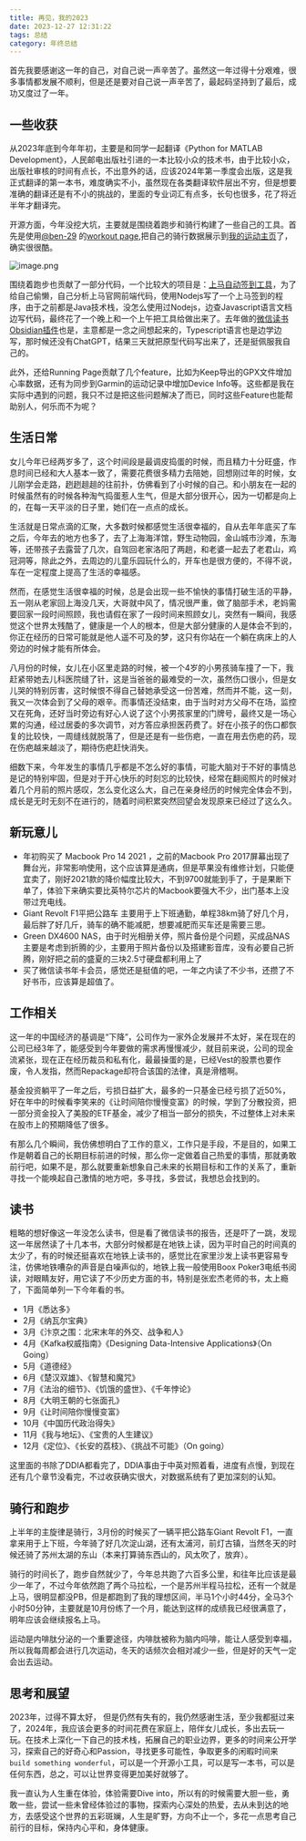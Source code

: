 ```yaml
---
title: 再见，我的2023
date: 2023-12-27 12:31:22
tags: 总结
category: 年终总结
---
```


首先我要感谢这一年的自己，对自己说一声辛苦了。虽然这一年过得十分艰难，很多事情都发展不顺利，但是还是要对自己说一声辛苦了，最起码坚持到了最后，成功又度过了一年。

## 一些收获

从2023年底到今年年初，主要是和同学一起翻译《Python for MATLAB Development》，人民邮电出版社引进的一本比较小众的技术书，由于比较小众，出版社审核的时间有点长，不出意外的话，应该2024年第一季度会出版，这是我正式翻译的第一本书，难度确实不小，虽然现在各类翻译软件层出不穷，但是想要准确的翻译还是有不小的挑战的，里面的专业词汇有点多，长句也很多，花了将近半年才翻译完。

开源方面，今年没挖大坑，主要就是围绕着跑步和骑行构建了一些自己的工具。首先是使用[@ben-29](https://github.com/ben-29) 的[workout page](https://github.com/ben-29/workouts_page),把自己的骑行数据展示到[我的运动主页](https://zhaohongxuan.github.io/workouts/)了，确实很很酷。

![image.png](https://cdn.jsdelivr.net/gh/zhaohongxuan/picgo@master/20231227122237.png)

<!-- more-->

围绕着跑步也贡献了一部分代码，一个比较大的项目是：[上马自动签到工具](https://github.com/zhaohongxuan/shangma_auto_sign)，为了给自己偷懒，自己分析上马官网前端代码，使用Nodejs写了一个上马签到的程序，由于之前都是Java技术栈，没怎么使用过Nodejs，边查Javascript语言文档边写代码，最终花了一个晚上和一个上午把工具给做出来了。去年做的[微信读书Obsidian插件](https://github.com/zhaohongxuan/obsidian-weread-plugin)也是，主意都是一念之间想起来的，Typescript语言也是边学边写，那时候还没有ChatGPT，结果三天就把原型代码写出来了，还是挺佩服我自己的。

此外，还给Running Page贡献了几个feature，比如为Keep导出的GPX文件增加心率数据，还有为同步到Garmin的运动记录中增加Device Info等。这些都是我在实际中遇到的问题，我只不过是把这些问题解决了而已，同时这些Feature也能帮助别人，何乐而不为呢？

## 生活日常


女儿今年已经两岁多了，这个时间段是最调皮捣蛋的时候，而且精力十分旺盛，作息时间已经和大人基本一致了，需要花费很多精力去陪她，回想刚过年的时候，女儿刚学会走路，趔趔趄趄的往前扑，仿佛看到了小时候的自己。和小朋友在一起的时候虽然有的时候各种淘气捣蛋惹人生气，但是大部分很开心，因为一切都是向上的，在每一天平淡的日子里，她们在一点点的成长。

生活就是日常点滴的汇聚，大多数时候都感觉生活很幸福的，自从去年年底买了车之后，今年去的地方也多了，去了上海海洋馆，野生动物园，金山城市沙滩，东海等，还带孩子去露营了几次，自驾回老家洛阳了两趟，和老婆一起去了老君山，鸡冠洞等，除此之外，去周边的儿童乐园玩什么的，开车也是很方便的，不得不说，车在一定程度上提高了生活的幸福感。

然而，在感觉生活很幸福的时候，总是会出现一些不愉快的事情打破生活的平静，五一刚从老家回上海没几天，大哥就中风了，情况很严重，做了脑部手术，老妈需要回家一段时间照顾，我也请假在家了一段时间来照顾女儿，突然有一瞬间，我感觉这个世界太残酷了，健康是一个人的根本，但是大部分健康的人是体会不到的，你正在经历的日常可能就是他人遥不可及的梦，这只有你站在一个躺在病床上的人旁边的时候才能有所体会。

八月份的时候，女儿在小区里走路的时候，被一个4岁的小男孩骑车撞了一下，我赶紧带她去儿科医院缝了针，这是当爸爸的最难受的一次，虽然伤口很小，但是女儿哭的特别厉害，这时候恨不得自己替她承受这一份苦难，然而并不能，这一刻，我又一次体会到了父母的艰辛。而事情还没结束，由于当时对方父母不在场，监控又在死角，还好当时旁边有好心人说了这个小男孩家里的门牌号，最终又是一场心累的沟通，经过居委的多次调节，对方答应承担医药费了。好在小孩子的伤口都恢复的比较快，一周缝线就脱落了，但是还是有一些伤疤，一直在用去伤疤的药，现在伤疤越来越淡了，期待伤疤赶快消失。


细数下来，今年发生的事情几乎都是不怎么好的事情，可能大脑对于不好的事情总是记的特别牢固，但是对于开心快乐的时刻忘的比较快，经常在翻阅照片的时候对着几个月前的照片感叹，怎么变化这么大，自己在亲身经历的时候完全体会不到，成长是无时无刻不在进行的，随着时间积累突然回望会发现原来已经过了这么久。

## 新玩意儿

- 年初购买了 Macbook Pro 14  2021 ，之前的Macbook Pro 2017屏幕出现了舞台光，非常影响使用，这个应该算是通病，但是苹果没有维修计划，只能便宜卖了，刚好2021款的降价幅度比较大，不到9700就能到手了，于是果断下单了，体验下来确实要比英特尔芯片的Macbook要强大不少，出门基本上没带过充电线。
- Giant Revolt F1平把公路车 主要用于上下班通勤，单程38km骑了好几个月，最后胖了好几斤，骑车的确不能减肥，想要减肥而买车还是需要三思。
- Green DX4600 NAS，由于时光相册关停，照片备份是个问题，买成品NAS主要是考虑到折腾的少，主要用于照片备份以及搭建影音库，没有必要自己折腾，刚好把之前的盛夏的三块2.5寸硬盘都利用上了
- 买了微信读书年卡会员，感觉还是挺值的吧，一年之内读了不少书，还攒了不好书币，应该算是超值了。

## 工作相关

这一年的中国经济的基调是“下降”，公司作为一家外企发展并不太好，呆在现在的公司已经3年了，能感受到今年要做的需求再慢慢减少，就目前来说，公司的现金流紧张，现在正在经历裁员和私有化，最最操蛋的是，已经Vest的股票也要作废，令人发指，然而Repackage却符合该国的法律，真是滑稽啊。

基金投资躺平了一年之后，亏损日益扩大，最多的一只基金已经亏损了近50%，好在年中的时候看李笑来的《让时间陪你慢慢变富》的时候，学到了分散投资，把一部分资金投入了美股的ETF基金，减少了相当一部分的损失，不过整体上对未来在股市上的预期降低了很多。

有那么几个瞬间，我仿佛想明白了工作的意义，工作只是手段，不是目的，如果工作是朝着自己的长期目标前进的时候，那么你一定做着自己热爱的事情，那就勇敢前行吧，如果不是，那么就要重新想象自己未来的长期目标和工作的关系了，重新寻找一个能唤起自己激情的地方吧，多寻找，多尝试，我想总会找到的。
## 读书

粗略的想好像这一年没怎么读书，但是看了微信读书的报告，还是吓了一跳，发现这一年居然读了十几本书，大部分时候都是在地铁上读，因为平时自己的时间真的太少了，有的时候还挺喜欢在地铁上读书的，感觉比在家里沙发上读书更容易专注，仿佛地铁嘈杂的声音是白噪声似的，地铁上我一般使用Boox Poker3电纸书阅读，对眼睛友好，用它读了不少历史方面的书，特别是张宏杰老师的书，太上瘾了，下面简单列一下今年看的书。

- 1月《悉达多》
- 2月《纳瓦尔宝典》
- 3月《汴京之围：北宋末年的外交、战争和人》
- 4月《Kafka权威指南》《Designing Data-Intensive Applications》（On Going）
- 5月《道德经》
- 6月《楚汉双雄》、《智慧和魔咒》
- 7月《法治的细节》、《饥饿的盛世》、《千年悖论》
- 8月《大明王朝的七张面孔》
- 9月《让时间陪你慢慢变富》
- 10月《中国历代政治得失》
- 11月《我与地坛》、《宝贵的人生建议》
- 12月《定位》、《长安的荔枝》、《挑战不可能》（On going）

这里面的书除了DDIA都看完了，DDIA事由于中英对照着看，进度有点慢，到现在还有几个章节没看完，不过收获确实很大，对数据系统有了更加深刻的认知。

## 骑行和跑步

上半年的主旋律是骑行，3月份的时候买了一辆平把公路车Giant Revolt F1，一直拿来用于上下班，今年骑了好几次淀山湖，还有太浦河，前灯古镇，当然冬天的时候还骑了苏州太湖的东山（本来打算骑东西山的，风太吹了，放弃）。

骑行的时间长了，跑步自然就少了，今年总共跑了六百多公里，和往年比应该是最少一年了，不过今年依然跑了两个马拉松，一个是苏州半程马拉松，还有一个就是上马，很明显都没PB，但是都跑到了我的理想区间，半马1个小时44分，全马3个小时50分钟，主要就是10月份练了一个月，能达到这样的成绩我已经很满意了，明年应该会继续报名上马。

运动是内啡肽分泌的一个重要途径，内啡肽被称为脑内吗啡，能让人感受到幸福，所以我每周都会进行几次运动，冬天的话频次会相对减少一些，但是好的天气一定会出去运动。

## 思考和展望

2023年，过得不算太好， 但是仍然有失有的，我仍然感谢生活，至少我都挺过来了，2024年，我应该会更多的时间花费在家庭上，陪伴女儿成长，多出去玩一玩。在技术上深化一下自己的技术栈，拓展自己的职业边界，更多的时间来公开学习，探索自己的好奇心和Passion，寻找更多可能性，争取更多的闲暇时间来`build something wonderful`，可以是一个开源小工具，可以是写一本书，可以是任何东西，总之，可以让世界变得更加美好就够了。

我一直认为人生重在体验，体验需要Dive into，所以有的时候需要大胆一些，勇敢一些，尝试一些未曾经体验过的事物，探索内心深处的热爱，去从未到达的地方，去感受这个世界的五彩斑斓，人生是旷野，方向不止一个，多花一点思考自己前行的目标，保持内心平和，身体健康。